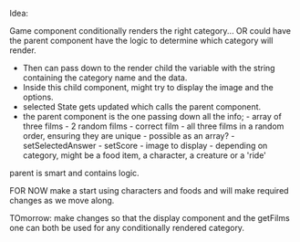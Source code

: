 Idea:

Game component conditionally renders the right category... 
OR could have the parent component have the logic to determine which category will render. 
- Then can pass down to the render child the variable with the string containing the category name and the data.
- Inside this child component, might try to display the image and the options.
- selected State gets updated which calls the parent component.
- the parent component is the one passing down all the info;
          - array of three films
              - 2 random films
              - correct film
              - all three films in a random order, ensuring they are unique - possible as an array?
          - setSelectedAnswer
          - setScore
          - image to display - depending on category, might be a food item, a character, a creature or a 'ride'


parent is smart and contains logic.

FOR NOW make a start using characters and foods and will make required changes as we move along.

TOmorrow: make changes so that the display component and the getFilms one can both be used for any conditionally rendered category.